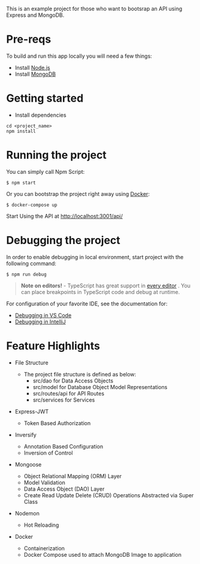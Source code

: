 This is an example project for those who want to bootsrap an API using Express and MongoDB.

# Pre-reqs
To build and run this app locally you will need a few things:
- Install [Node.js](https://nodejs.org/en/)
- Install [MongoDB](https://docs.mongodb.com/manual/installation/)

# Getting started
- Install dependencies
```
cd <project_name>
npm install
```

# Running the project

You can simply call Npm Script:

```
$ npm start
```

Or you can bootstrap the project right away using [Docker](https://www.docker.com/):

```
$ docker-compose up
```

Start Using the API at [http://localhost:3001/api/](http://localhost:3001/api/)

# Debugging the project

In order to enable debugging in local environment, start project with the following command:

```
$ npm run debug
```

> **Note on editors!** - TypeScript has great support in [every editor](http://www.typescriptlang.org/index.html#download-links) . 
You can place breakpoints in TypeScript code and debug at runtime. 

For configuration of your favorite IDE, see the documentation for:
 
  * [Debugging in VS Code](https://github.com/Microsoft/vscode-recipes/tree/master/nodemon)
  * [Debugging in IntelliJ](https://www.jetbrains.com/help/idea/run-debug-configuration-node-js-remote-debug.html)
  
# Feature Highlights

* File Structure
  * The project file structure is defined as below:
	* src/dao for Data Access Objects
	* src/model for Database Object Model Representations
	* src/routes/api for API Routes
	* src/services for Services
	
* Express-JWT
   * Token Based Authorization

* Inversify
   * Annotation Based Configuration
   * Inversion of Control

* Mongoose
	* Object Relational Mapping (ORM) Layer
	* Model Validation
	* Data Access Object (DAO) Layer
	* Create Read Update Delete (CRUD) Operations Abstracted via Super Class
  
* Nodemon
  * Hot Reloading
	
* Docker
  * Containerization
  * Docker Compose used to attach MongoDB Image to application
